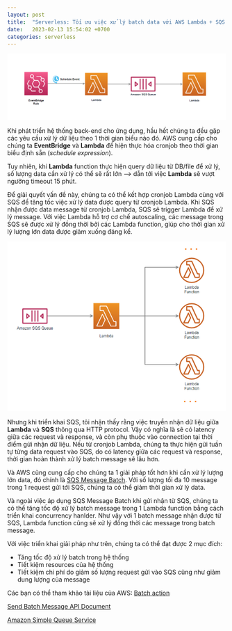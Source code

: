```yaml
---
layout: post
title:  "Serverless: Tối ưu việc xử lý batch data với AWS Lambda + SQS batch message"
date:   2023-02-13 15:54:02 +0700
categories: serverless
---
```


![image1](https://raw.githubusercontent.com/quantr247/go-lambda-sqs-example/master/resources/images/architecture.png)

Khi phát triển hệ thống back-end cho ứng dụng, hầu hết chúng ta đều gặp các yêu cầu xử lý dữ liệu theo 1 thời gian biểu nào đó. AWS cung cấp cho chúng ta **EventBridge** và **Lambda** để hiện thực hóa cronjob theo thời gian biểu định sẵn (_schedule expression_). 

Tuy nhiên, khi **Lambda** function thực hiện query dữ liệu từ DB/file để xử lý, số lượng data cần xử lý có thể sẽ rất lớn --> dẫn tới việc **Lambda** sẽ vượt ngưỡng timeout 15 phút. 

Để giải quyết vấn đề này, chúng ta có thể kết hợp cronjob Lambda cùng với SQS để tăng tốc việc xử lý data được query từ cronjob Lambda. Khi SQS nhận được data message từ cronjob Lambda, SQS sẽ trigger Lambda để xử lý message. Với việc Lambda hỗ trợ cơ chế autoscaling, các message trong SQS sẽ được xử lý đồng thời bởi các Lambda function, giúp cho thời gian xử lý lượng lớn data được giảm xuống đáng kể.

![image2](https://raw.githubusercontent.com/quantr247/go-lambda-sqs-example/master/resources/images/lambda-scale.png)

Nhưng khi triển khai SQS, tôi nhận thấy rằng việc truyền nhận dữ liệu giữa **Lambda** và **SQS** thông qua HTTP protocol. Vậy có nghĩa là sẽ có latency giữa các request và response, và còn phụ thuộc vào connection tại thời điểm gửi nhận dữ liệu. Nếu từ cronjob Lambda, chúng ta thực hiện gửi tuần tự từng data request vào SQS, do có latency giữa các request và response, thời gian hoàn thành xử lý batch message sẽ lâu hơn.

Và AWS cũng cung cấp cho chúng ta 1 giải pháp tốt hơn khi cần xử lý lượng lớn data, đó chính là [SQS Message Batch](https://docs.aws.amazon.com/AWSSimpleQueueService/latest/APIReference/API_SendMessageBatch.html). Với số lượng tối đa 10 message trong 1 request gửi tới SQS, chúng ta có thể giảm thời gian xử lý data.

Và ngoài việc áp dụng SQS Message Batch khi gửi nhận từ SQS, chúng ta có thể tăng tốc độ xử lý batch message trong 1 Lambda function bằng cách triển khai concurrency hanlder. Như vậy với 1 batch message nhận được từ SQS, Lambda function cũng sẽ xử lý đồng thời các message trong batch message.

Với việc triển khai giải pháp như trên, chúng ta có thể đạt được 2 mục đích:
* Tăng tốc độ xử lý batch trong hệ thống
* Tiết kiệm resources của hệ thống
* Tiết kiệm chi phí do giảm số lượng request gửi vào SQS cũng như giảm dung lượng của message

Các bạn có thể tham khảo tài liệu của AWS:
[Batch action](https://docs.aws.amazon.com/AWSSimpleQueueService/latest/SQSDeveloperGuide/sqs-batch-api-actions.html)

[Send Batch Message API Document](https://docs.aws.amazon.com/AWSSimpleQueueService/latest/APIReference/API_SendMessageBatch.html)

[Amazon Simple Queue Service](https://docs.aws.amazon.com/AWSSimpleQueueService/latest/SQSDeveloperGuide/welcome.html)